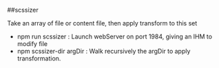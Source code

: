 ##scssizer

Take an array of file or content file, then apply transform to this set

- npm run scssizer : Launch webServer on port 1984, giving an IHM to modify file
- npm scssizer-dir argDir : Walk recursively the argDir to apply transformation.